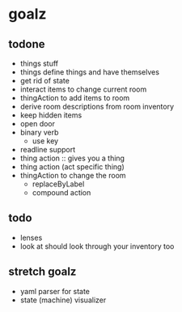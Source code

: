 # goalz

## todone
- things stuff
- things define things and have themselves
- get rid of state
- interact items to change current room
- thingAction to add items to room
- derive room descriptions from room inventory
 - keep hidden items
- open door
- binary verb
  - use key
- readline support
- thing action :: gives you a thing
- thing action (act specific thing)
- thingAction to change the room
  - replaceByLabel
  - compound action

## todo
- lenses
- look at should look through your inventory too

## stretch goalz
- yaml parser for state
- state (machine) visualizer
